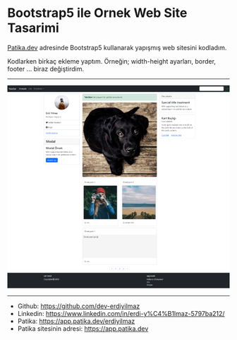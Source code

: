 # Bootstrap5 ile Ornek Web Site Tasarimi

[Patika.dev](https://app.patika.dev/courses/bootstrap/bootstrap-kullanarak-web-sitesi-nasil-yapilir-demo) adresinde Bootstrap5 kullanarak yapışmış web sitesini kodladım. 

Kodlarken birkaç ekleme yaptım. Örneğin; width-height ayarları, border, footer ... biraz değiştirdim. 

---

![Site fotografi](/img/bootstrap5-demo-github.png)

---

- Github: https://github.com/dev-erdiyilmaz
- Linkedin: https://www.linkedin.com/in/erdi-y%C4%B1lmaz-5797ba212/
- Patika: https://app.patika.dev/erdiyilmaz
- Patika sitesinin adresi: https://app.patika.dev
